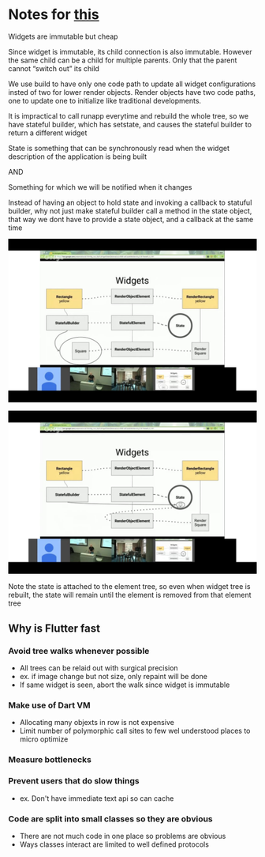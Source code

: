 # Notes for [this](https://m.youtube.com/watch?v=dkyY9WCGMi0)

Widgets are immutable but cheap

Since widget is immutable, its child connection is also immutable. However the same child can be a child for multiple parents. Only that the parent cannot “switch out” its child

We use build to have only one code path to update all widget configurations insted of two for lower render objects. Render objects have two code paths, one to update one to initialize like traditional developments.

It is impractical to call runapp everytime and rebuild the whole tree, so we have stateful builder, which has setstate, and causes the stateful builder to return a different widget

State is something that can be synchronously read when the widget description of the application is being built

AND

Something for which we will be notified when it changes

Instead of having an object to hold state and invoking a callback to statuful builder, why not just make stateful builder call a method in the state object, that way we dont have to provide a state object, and a callback at the same time

![image](./photo_1.jpg)

![image](./photo_2.jpg)

Note the state is attached to the element tree, so even when widget tree is rebuilt, the state will remain until the element is removed from that element tree

## Why is Flutter fast

### Avoid tree walks whenever possible

- All trees can be relaid out with surgical precision
- ex. if image change but not size, only repaint will be done
- If same widget is seen, abort the walk since widget is immutable

### Make use of Dart VM

- Allocating many objexts in row is not expensive
- Limit number of polymorphic call sites to few wel understood places to micro optimize

### Measure bottlenecks

### Prevent users that do slow things

- ex. Don't have immediate text api so can cache

### Code are split into small classes so they are obvious

- There are not much code in one place so problems are obvious
- Ways classes interact are limited to well defined protocols
